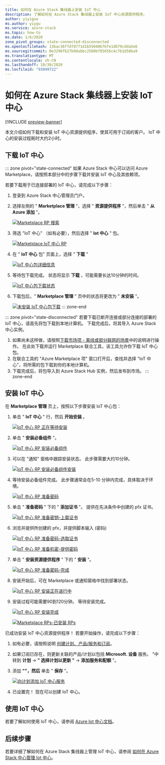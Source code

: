 ```yaml
---
title: 如何在 Azure Stack 集线器上安装 IoT 中心
description: 了解如何在 Azure Stack 集线器上安装 IoT 中心资源提供程序。
author: yiyiguo
ms.author: yiygu
ms.service: azure-stack
ms.topic: how-to
ms.date: 1/6/2020
zone_pivot_groups: state-connected-disconnected
ms.openlocfilehash: 13bac36ffd7d771d1b5504067bfe1d679cdda5e6
ms.sourcegitcommit: 0e3296fb27b9dabbc2569bf85656c4c7b1d58ba9
ms.translationtype: MT
ms.contentlocale: zh-CN
ms.lasthandoff: 10/30/2020
ms.locfileid: "93049722"
---
```

# <a name="how-to-install-iot-hub-on-azure-stack-hub"></a>如何在 Azure Stack 集线器上安装 IoT 中心

[!INCLUDE [preview-banner](../includes/iot-hub-preview.md)]

本文介绍如何下载和安装 IoT 中心资源提供程序，使其可用于订阅的客户。 IoT 中心的安装过程耗时大约2小时。

## <a name="download-iot-hub"></a>下载 IoT 中心

<!-- ### Connected Scenario -->
::: zone pivot="state-connected"
如果 Azure Stack 中心可以访问 Azure Marketplace，请按照本部分中的步骤下载并安装 IoT 中心及其依赖项。 

若要下载用于已连接部署的 IoT 中心，请完成以下步骤：

1. 登录到 Azure Stack 中心管理员门户。 
2. 选择左侧的 " **Marketplace 管理** "，选择 " **资源提供程序** "，然后单击 " **从 Azure 添加** "。

    [![Marketplace RP 搜索](media/iot-hub-rp-install/marketplace-rp-add-from-azure.png)](media/iot-hub-rp-install/marketplace-rp-add-from-azure.png#lightbox)

3. 筛选 "IoT 中心" （如有必要），然后选择 " **Iot 中心** " 包。

    [![Marketplace IoT 中心 RP](../operator/media/iot-hub-rp-install/download1.png)](../operator/media/iot-hub-rp-install/download1.png#lightbox)

4. 在 " **IoT 中心** 包" 页面上，选择 " **下载** "

    [![IoT 中心包详细信息](../operator/media/iot-hub-rp-install/download2.png)](../operator/media/iot-hub-rp-install/download2.png#lightbox)

5. 等待包下载完成。 状态将显示 **下载** ，可能需要长达10分钟的时间。

    [![IoT 中心包下载状态](../operator/media/iot-hub-rp-install/download3.png)](../operator/media/iot-hub-rp-install/download3.png#lightbox)

6. 下载包后，" **Marketplace 管理** " 页中的状态将更改为 " **未安装** "。

    [![未安装 IoT 中心包下载](../operator/media/iot-hub-rp-install/download4.png)](../operator/media/iot-hub-rp-install/download4.png#lightbox)
::: zone-end

<!-- ### Disconnected or partially connected scenario -->
::: zone pivot="state-disconnected"
若要下载已断开连接或部分连接的部署的 IoT 中心，请首先将包下载到本地计算机。 下载完成后，将其导入 Azure Stack 中心实例。

1. 如果尚未这样做，请按照[下载市场项 - 离线或部分联网的场景](azure-stack-download-azure-marketplace-item.md?pivots=state-disconnected)中的说明进行操作。 在此处下载并运行 Marketplace 联合工具，该工具允许你下载 IoT 中心包。
2. 在联合工具的 "Azure Marketplace 项" 窗口打开后，查找并选择 "IoT 中心"，将所需的包下载到你的本地计算机。
3. 下载完成后，将包导入到 Azure Stack Hub 实例，然后发布到市场。
::: zone-end

## <a name="install-iot-hub"></a>安装 IoT 中心

在 **Marketplace 管理** 页上，按照以下步骤安装 IoT 中心包：

1. 单击 " **IoT 中心** " 行，然后 **开始安装** 。

    [![IoT 中心 RP 正在等待安装](../operator/media/iot-hub-rp-install/install1.png)](../operator/media/iot-hub-rp-install/install1.png#lightbox)

2. 单击 " **安装必备组件** "。

    [![IoT 中心 RP 安装必备组件](../operator/media/iot-hub-rp-install/install2.png)](../operator/media/iot-hub-rp-install/install2.png#lightbox)

3. 可以在 "通知" 窗格中跟踪安装状态。 此步骤需要大约10分钟。

    [![IoT 中心 RP 安装必备组件安装](../operator/media/iot-hub-rp-install/install3.png)](../operator/media/iot-hub-rp-install/install3.png#lightbox)

4. 等待安装必备组件完成。 此步骤通常会在5-10 分钟内完成，具体取决于环境。

    [![IoT 中心 RP 准备密码](../operator/media/iot-hub-rp-install/install4.png)](../operator/media/iot-hub-rp-install/install4.png#lightbox)

5. 单击 " **准备密码** " 下的 " **添加证书** "。 提供在先决条件中创建的 pfx 证书。

    [![IoT 中心 RP 准备密钥-上载证书](../operator/media/iot-hub-rp-install/install5.png)](../operator/media/iot-hub-rp-install/install5.png#lightbox)

6. 浏览并提供所创建的 pfx，并提供脚本输入 (密码) 

    [![IoT 中心 RP 准备密码-选取证书](../operator/media/iot-hub-rp-install/install6.png)](../operator/media/iot-hub-rp-install/install6.png#lightbox)

    [![IoT 中心 RP 准备机密-提供密码](../operator/media/iot-hub-rp-install/install61.png)](../operator/media/iot-hub-rp-install/install61.png#lightbox)

7. 单击 " **安装资源提供程序** " 下的 " **安装** "。

    [![IoT 中心 RP 准备密码-完成](../operator/media/iot-hub-rp-install/install7.png)](../operator/media/iot-hub-rp-install/install7.png#lightbox)

8. 安装开始后，可在 Marketplace 或通知窗格中找到部署状态。

    [![IoT 中心 RP 安装正在进行中](../operator/media/iot-hub-rp-install/install8.png)](../operator/media/iot-hub-rp-install/install8.png#lightbox)

9. 安装过程可能需要90到120分钟。 等待安装完成。

    [![IoT 中心 RP 安装完成](../operator/media/iot-hub-rp-install/install91.png)](../operator/media/iot-hub-rp-install/install91.png#lightbox)

    [![Marketplace RPs-已安装 RPs](../operator/media/iot-hub-rp-install/install92.png)](../operator/media/iot-hub-rp-install/install92.png#lightbox)

已成功安装 IoT 中心资源提供程序！ 若要开始操作，请完成以下步骤：

1. 如有必要，请按照说明 [创建计划、产品/服务和订阅](azure-stack-plan-offer-quota-overview.md)。

2. 如果订阅已存在，则更新关联的产品/计划以包括 **Microsoft. 设备** 服务。 "中转到 **计划**  ->  **" 选择计划以更新 "**  ->  **添加服务和配额** "。

3. 添加 **""，然后** 单击 " **保存** "。

    [![向计划添加 IoT 中心服务](../operator/media/iot-hub-rp-install/pd2.png)](../operator/media/iot-hub-rp-install/pd2.png#lightbox)

4. 已设置完！ 现在可以创建 IoT 中心。

## <a name="using-iot-hub"></a>使用 IoT 中心

若要了解如何使用 IoT 中心，请参阅 [Azure Iot 中心文档](/azure/iot-hub)。

## <a name="next-steps"></a>后续步骤

若要详细了解如何在 Azure Stack 集线器上管理 IoT 中心，请参阅 [如何在 Azure Stack 中心管理 Iot 中心](iot-hub-rp-manage.md)。
